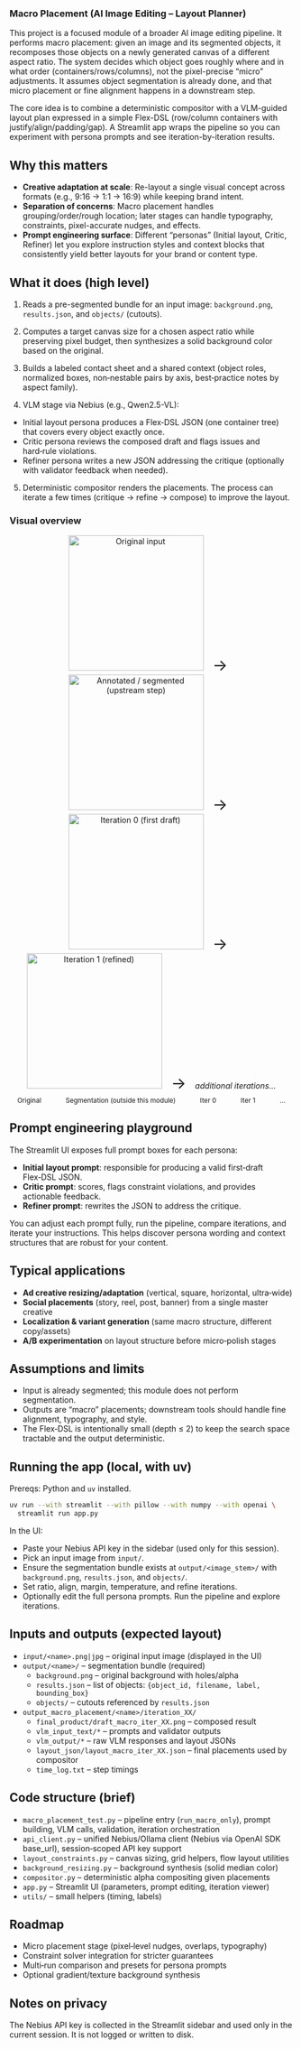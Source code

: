### Macro Placement (AI Image Editing – Layout Planner)

This project is a focused module of a broader AI image editing pipeline. It performs macro placement: given an image and its segmented objects, it recomposes those objects on a newly generated canvas of a different aspect ratio. The system decides which object goes roughly where and in what order (containers/rows/columns), not the pixel-precise “micro” adjustments. It assumes object segmentation is already done, and that micro placement or fine alignment happens in a downstream step.

The core idea is to combine a deterministic compositor with a VLM-guided layout plan expressed in a simple Flex-DSL (row/column containers with justify/align/padding/gap). A Streamlit app wraps the pipeline so you can experiment with persona prompts and see iteration-by-iteration results.

## Why this matters

- **Creative adaptation at scale**: Re-layout a single visual concept across formats (e.g., 9:16 → 1:1 → 16:9) while keeping brand intent.
- **Separation of concerns**: Macro placement handles grouping/order/rough location; later stages can handle typography, constraints, pixel-accurate nudges, and effects.
- **Prompt engineering surface**: Different “personas” (Initial layout, Critic, Refiner) let you explore instruction styles and context blocks that consistently yield better layouts for your brand or content type.

## What it does (high level)

1) Reads a pre-segmented bundle for an input image: `background.png`, `results.json`, and `objects/` (cutouts).

2) Computes a target canvas size for a chosen aspect ratio while preserving pixel budget, then synthesizes a solid background color based on the original.

3) Builds a labeled contact sheet and a shared context (object roles, normalized boxes, non‑nestable pairs by axis, best‑practice notes by aspect family).

4) VLM stage via Nebius (e.g., Qwen2.5-VL):
- Initial layout persona produces a Flex‑DSL JSON (one container tree) that covers every object exactly once.
- Critic persona reviews the composed draft and flags issues and hard‑rule violations.
- Refiner persona writes a new JSON addressing the critique (optionally with validator feedback when needed).

5) Deterministic compositor renders the placements. The process can iterate a few times (critique → refine → compose) to improve the layout.

### Visual overview

<p align="center">
  <img src="assets/squarespace.jpg" width="240" alt="Original input">
  <span style="font-size:28px; margin: 0 12px;">→</span>
  <img src="assets/annotated.png" width="240" alt="Annotated / segmented (upstream step)">
  <span style="font-size:28px; margin: 0 12px;">→</span>
  <img src="assets/draft_macro_iter_00.png" width="240" alt="Iteration 0 (first draft)">
  <span style="font-size:28px; margin: 0 12px;">→</span>
  <img src="assets/draft_macro_iter_01.png" width="240" alt="Iteration 1 (refined)">
  <span style="font-size:28px; margin: 0 12px;">→</span>
  <em>additional iterations…</em>
  <br/>
  <sub>Original</sub>
  &nbsp;&nbsp;&nbsp;&nbsp;&nbsp;&nbsp;&nbsp;&nbsp;&nbsp;
  <sub>Segmentation (outside this module)</sub>
  &nbsp;&nbsp;&nbsp;&nbsp;&nbsp;&nbsp;&nbsp;&nbsp;&nbsp;
  <sub>Iter 0</sub>
  &nbsp;&nbsp;&nbsp;&nbsp;&nbsp;&nbsp;&nbsp;&nbsp;&nbsp;
  <sub>Iter 1</sub>
  &nbsp;&nbsp;&nbsp;&nbsp;&nbsp;&nbsp;&nbsp;&nbsp;&nbsp;
  <sub>…</sub>
  
</p>

## Prompt engineering playground

The Streamlit UI exposes full prompt boxes for each persona:
- **Initial layout prompt**: responsible for producing a valid first‑draft Flex‑DSL JSON.
- **Critic prompt**: scores, flags constraint violations, and provides actionable feedback.
- **Refiner prompt**: rewrites the JSON to address the critique.

You can adjust each prompt fully, run the pipeline, compare iterations, and iterate your instructions. This helps discover persona wording and context structures that are robust for your content.

## Typical applications

- **Ad creative resizing/adaptation** (vertical, square, horizontal, ultra‑wide)
- **Social placements** (story, reel, post, banner) from a single master creative
- **Localization & variant generation** (same macro structure, different copy/assets)
- **A/B experimentation** on layout structure before micro‑polish stages

## Assumptions and limits

- Input is already segmented; this module does not perform segmentation.
- Outputs are “macro” placements; downstream tools should handle fine alignment, typography, and style.
- The Flex‑DSL is intentionally small (depth ≤ 2) to keep the search space tractable and the output deterministic.

## Running the app (local, with uv)

Prereqs: Python and `uv` installed.

```bash
uv run --with streamlit --with pillow --with numpy --with openai \
  streamlit run app.py
```

In the UI:
- Paste your Nebius API key in the sidebar (used only for this session).
- Pick an input image from `input/`.
- Ensure the segmentation bundle exists at `output/<image_stem>/` with `background.png`, `results.json`, and `objects/`.
- Set ratio, align, margin, temperature, and refine iterations.
- Optionally edit the full persona prompts. Run the pipeline and explore iterations.

## Inputs and outputs (expected layout)

- `input/<name>.png|jpg` – original input image (displayed in the UI)
- `output/<name>/` – segmentation bundle (required)
  - `background.png` – original background with holes/alpha
  - `results.json` – list of objects: `{object_id, filename, label, bounding_box}`
  - `objects/` – cutouts referenced by `results.json`
- `output_macro_placement/<name>/iteration_XX/`
  - `final_product/draft_macro_iter_XX.png` – composed result
  - `vlm_input_text/*` – prompts and validator outputs
  - `vlm_output/*` – raw VLM responses and layout JSONs
  - `layout_json/layout_macro_iter_XX.json` – final placements used by compositor
  - `time_log.txt` – step timings

## Code structure (brief)

- `macro_placement_test.py` – pipeline entry (`run_macro_only`), prompt building, VLM calls, validation, iteration orchestration
- `api_client.py` – unified Nebius/Ollama client (Nebius via OpenAI SDK base_url), session‑scoped API key support
- `layout_constraints.py` – canvas sizing, grid helpers, flow layout utilities
- `background_resizing.py` – background synthesis (solid median color)
- `compositor.py` – deterministic alpha compositing given placements
- `app.py` – Streamlit UI (parameters, prompt editing, iteration viewer)
- `utils/` – small helpers (timing, labels)

## Roadmap

- Micro placement stage (pixel‑level nudges, overlaps, typography)
- Constraint solver integration for stricter guarantees
- Multi‑run comparison and presets for persona prompts
- Optional gradient/texture background synthesis

## Notes on privacy

The Nebius API key is collected in the Streamlit sidebar and used only in the current session. It is not logged or written to disk.


